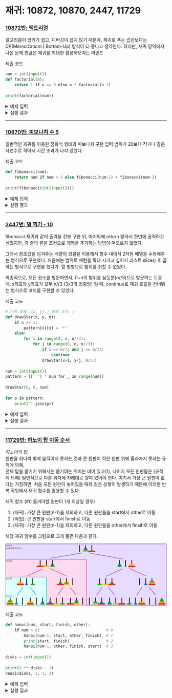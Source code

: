# 재귀: 10872, 10870, 2447, 11729

### [10872번: 팩토리얼](https://www.acmicpc.net/problem/10872)

알고리즘이 엉키기 쉽고, 디버깅이 쉽지 않기 때문에,
재귀로 푸는 습관보다는 DP(Memoization나 Bottom-Up) 방식이 더 좋다고 생각한다. 하지만, 재귀 영역에서 나온 문제 만큼은 재귀를 최대한 활용해보자는 마인드

제출 코드
```py
num = int(input())
def factorial(n):
    return 1 if n == 0 else n * factorial(n-1)

print(factorial(num))
```

<details>
<p>
    <summary>예제 입력</summary>

```py
10
```
</p>
</details>
<details>
<p>
    <summary>실행 결과</summary>

```py
3628800
```
</p>
</details>

---

### [10870번: 피보나치 수 5](https://www.acmicpc.net/problem/10870)

일반적인 재귀를 이용한 점화식 형태의 피보나치 구현
입력 범위가 20보다 작거나 같은 자연수로 작아서 시간 초과가 나지 않았다.

제출 코드
```py
def fibonacci(num):
    return num if num < 2 else fibonacci(num-1) + fibonacci(num-2)

print(fibonacci(int(input())))
```

<details>
<p>
    <summary>예제 입력</summary>

```py
10
```
</p>
</details>
<details>
<p>
    <summary>실행 결과</summary>

```py
55
```
</p>
</details>

---

### [2447번: 별 찍기 - 10](https://www.acmicpc.net/problem/2447)

fibonacci 재귀와 같이 출력을 전부 구한 뒤, 마지막에 return 받아서 한번에 출력하고 싶었지만, 각 줄의 끝을 조건으로 개행을 추가하는 방법이 떠오르지 않았다.

그래서 참조값을 넘겨주는 배열의 성질을 이용해서 함수 내에서 2차원 배열을 수정해주는 방식으로 구현했다. 처음에는 범위로 패턴을 확대 시키고 싶어서 리스트 slice() 후 곱하는 방식으로 구현을 했다가, 열 방향으로 범위를 취할 수 없었다.

최종적으로, 모든 원소를 방문하면서, 0~n의 범위를 삼등분(n//3)으로 방문하는 도중에,
x좌표와 y좌표가 모두 n//3 (3x3의 정중앙) 일 때, continue로 재귀 호출을 건너뛰는 방식으로 코드를 구현할 수 있었다.

제출 코드
```py
# 시작 좌표: (x, y) / 영역 크기: n
def drawStar(x, y, n):
    if n == 1:
        pattern[x][y] = '*'
    else:
        for i in range(0, n, n//3):
            for j in range(0, n, n//3):
                if i == n//3 and j == n//3:
                    continue
                drawStar(x+i, y+j, n//3)

num = int(input())
pattern = [[' '] * num for _ in range(num)]

drawStar(0, 0, num)

for p in pattern:
    print(''.join(p))
```

<details>
<p>
    <summary>예제 입력</summary>

```py
27
```
</p>
</details>
<details>
<p>
    <summary>실행 결과</summary>

```py
***************************
* ** ** ** ** ** ** ** ** *
***************************
***   ******   ******   ***
* *   * ** *   * ** *   * *
***   ******   ******   ***
***************************
* ** ** ** ** ** ** ** ** *
***************************
*********         *********
* ** ** *         * ** ** *
*********         *********
***   ***         ***   ***
* *   * *         * *   * *
***   ***         ***   ***
*********         *********
* ** ** *         * ** ** *
*********         *********
***************************
* ** ** ** ** ** ** ** ** *
***************************
***   ******   ******   ***
* *   * ** *   * ** *   * *
***   ******   ******   ***
***************************
* ** ** ** ** ** ** ** ** *
***************************
```
</p>
</details>

---

### [11729번: 하노이 탑 이동 순서](https://www.acmicpc.net/problem/11729)

*하노이의 탑*\
원판을 하나씩 밖에 움직이지 못하는 것과 큰 원판이 작은 원판 위에 올라가지 못하는 규칙에 의해,\
전체 탑을 옮기기 위해서는 옮기려는 위치는 비어 있고(1), 나머지 모든 원판들은 (규칙에 의해) 필연적으로 다른 위치에 차례대로 쌓여 있어야 한다. 여기서 가장 큰 원판이 없다는 가정하면, 처음 모든 원판이 놓여있을 때와 같은 상황이 발생하기 때문에 이러한 반복 작업에서 재귀 함수를 활용할 수 있다.

재귀 함수 (#0 옮겨야할 원판이 1개 이상일 경우)
1. (재귀): 가장 큰 원판(n-1)을 제외하고, 다른 원판들을 start에서 other로 이동
2. (작업): 큰 원판을 start에서 finish로 이동
3. (재귀): 가장 큰 원판(n-1)을 제외하고, 다른 원판들을 other에서 finsih로 이동

해당 재귀 함수를 그림으로 크게 풀면 다음과 같다.

<img src="../Assets/hanoi.png">

제출 코드
```py
def hanoi(num, start, finish, other):
    if num > 0:                             # 0
        hanoi(num-1, start, other, finish)  # 1
        print(start, finish)                # 2
        hanoi(num-1, other, finish, start)  # 3

disks = int(input())

print(2 ** disks - 1)
hanoi(disks, 1, 3, 2)
```

<details>
<p>
    <summary>예제 입력</summary>

```py
3
```
</p>
</details>
<details>
<p>
    <summary>실행 결과</summary>

```py
7   # 원판 총합 7번 이동 (그림에서 n=3)
1 3 # 1에서 3으로 원판 이동
1 2
3 2
1 3
2 1
2 3
1 3
```
</p>
</details>
